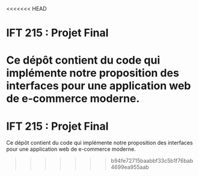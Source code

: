 <<<<<<< HEAD
# IFT 215 : Projet Final
Ce dépôt contient du code qui implémente notre proposition des interfaces pour une
application web de e-commerce moderne.
=======
# IFT 215 : Projet Final
Ce dépôt contient du code qui implémente notre proposition des interfaces pour une
application web de e-commerce moderne.
>>>>>>> b94fe72715baabbf33c5b1f76bab4699ea955aab

